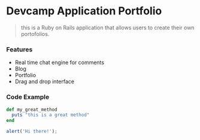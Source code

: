 # Devcamp Application Portfolio

> this is a Ruby on Rails application that allows users to create their own portofolios.

### Features

- Real time chat engine for comments
- Blog 
- Portfolio
- Drag and drop interface

### Code Example

```ruby
def my_great_method
  puts "this is a great method"
end
```


```javascript
alert('Hi there!');
```